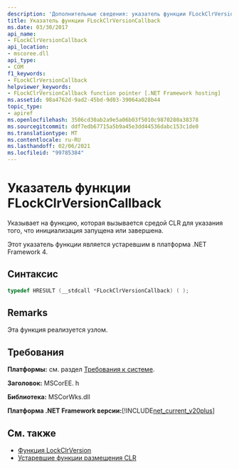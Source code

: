 ```yaml
---
description: 'Дополнительные сведения: указатель функции FLockClrVersionCallback'
title: Указатель функции FLockClrVersionCallback
ms.date: 03/30/2017
api_name:
- FLockClrVersionCallback
api_location:
- mscoree.dll
api_type:
- COM
f1_keywords:
- FLockClrVersionCallback
helpviewer_keywords:
- FLockClrVersionCallback function pointer [.NET Framework hosting]
ms.assetid: 98a4762d-9ad2-45bd-9d03-39064a028b44
topic_type:
- apiref
ms.openlocfilehash: 3506cd30ab2a9e5a06b03f5010c9870280a38378
ms.sourcegitcommit: ddf7edb67715a5b9a45e3dd44536dabc153c1de0
ms.translationtype: MT
ms.contentlocale: ru-RU
ms.lasthandoff: 02/06/2021
ms.locfileid: "99785384"
---
```

# <a name="flockclrversioncallback-function-pointer"></a>Указатель функции FLockClrVersionCallback

Указывает на функцию, которая вызывается средой CLR для указания того, что инициализация запущена или завершена.  
  
 Этот указатель функции является устаревшим в платформа .NET Framework 4.  
  
## <a name="syntax"></a>Синтаксис  
  
```cpp  
typedef HRESULT (__stdcall *FLockClrVersionCallback) ( );  
```  
  
## <a name="remarks"></a>Remarks  

 Эта функция реализуется узлом.  
  
## <a name="requirements"></a>Требования  

 **Платформы:** см. раздел [Требования к системе](../../get-started/system-requirements.md).  
  
 **Заголовок:** MSCorEE. h  
  
 **Библиотека:** MSCorWks.dll  
  
 **Платформа .NET Framework версии:**[!INCLUDE[net_current_v20plus](../../../../includes/net-current-v20plus-md.md)]  
  
## <a name="see-also"></a>См. также

- [Функция LockClrVersion](lockclrversion-function.md)
- [Устаревшие функции размещения CLR](deprecated-clr-hosting-functions.md)
